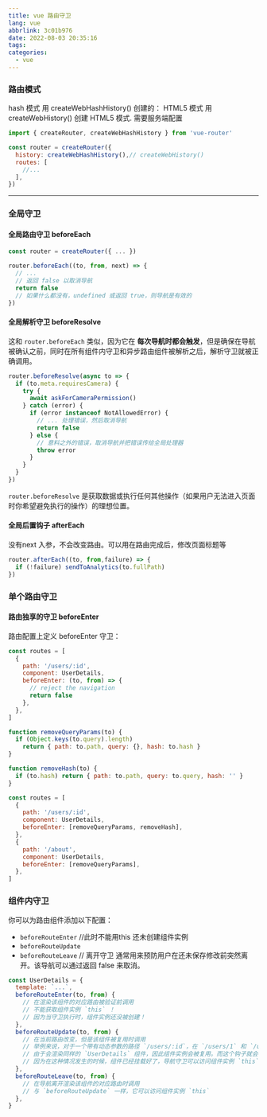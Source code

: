 ```yaml
---
title: vue 路由守卫
lang: vue
abbrlink: 3c01b976
date: 2022-08-03 20:35:16
tags:
categories:
  - vue
---
```


### 路由模式
hash 模式 用 createWebHashHistory() 创建的：
HTML5 模式 用 createWebHistory() 创建 HTML5 模式. 需要服务端配置

```javaScript
import { createRouter, createWebHashHistory } from 'vue-router'

const router = createRouter({
  history: createWebHashHistory(),// createWebHistory()
  routes: [
    //...
  ],
})
```
*** 
<!--more-->
### 全局守卫 
#### 全局路由守卫 beforeEach

```javaScript
const router = createRouter({ ... })

router.beforeEach((to, from, next) => {
  // ...
  // 返回 false 以取消导航
  return false
  // 如果什么都没有，undefined 或返回 true，则导航是有效的
})
```

#### 全局解析守卫 beforeResolve
这和 `router.beforeEach` 类似，因为它在 **每次导航时都会触发**，但是确保在导航被确认之前，同时在所有组件内守卫和异步路由组件被解析之后，解析守卫就被正确调用。
```javaScript
router.beforeResolve(async to => {
  if (to.meta.requiresCamera) {
    try {
      await askForCameraPermission()
    } catch (error) {
      if (error instanceof NotAllowedError) {
        // ... 处理错误，然后取消导航
        return false
      } else {
        // 意料之外的错误，取消导航并把错误传给全局处理器
        throw error
      }
    }
  }
})
```
`router.beforeResolve` 是获取数据或执行任何其他操作（如果用户无法进入页面时你希望避免执行的操作）的理想位置。

#### 全局后置钩子 afterEach
没有next 入参，不会改变路由。可以用在路由完成后，修改页面标题等
```javaScript
router.afterEach((to, from,failure) => {
  if (!failure) sendToAnalytics(to.fullPath)
})
```

### 单个路由守卫
#### 路由独享的守卫 beforeEnter
路由配置上定义 beforeEnter 守卫：
```javaScript
const routes = [
  {
    path: '/users/:id',
    component: UserDetails,
    beforeEnter: (to, from) => {
      // reject the navigation
      return false
    },
  },
]
```
```javaScript
function removeQueryParams(to) {
  if (Object.keys(to.query).length)
    return { path: to.path, query: {}, hash: to.hash }
}

function removeHash(to) {
  if (to.hash) return { path: to.path, query: to.query, hash: '' }
}

const routes = [
  {
    path: '/users/:id',
    component: UserDetails,
    beforeEnter: [removeQueryParams, removeHash],
  },
  {
    path: '/about',
    component: UserDetails,
    beforeEnter: [removeQueryParams],
  },
]

```

### 组件内守卫
你可以为路由组件添加以下配置：

+ `beforeRouteEnter` //此时不能用this 还未创建组件实例
+ `beforeRouteUpdate`
+ `beforeRouteLeave` // 离开守卫 通常用来预防用户在还未保存修改前突然离开。该导航可以通过返回 false 来取消。

```javaScript
const UserDetails = {
  template: `...`,
  beforeRouteEnter(to, from) {
    // 在渲染该组件的对应路由被验证前调用
    // 不能获取组件实例 `this` ！
    // 因为当守卫执行时，组件实例还没被创建！
  },
  beforeRouteUpdate(to, from) {
    // 在当前路由改变，但是该组件被复用时调用
    // 举例来说，对于一个带有动态参数的路径 `/users/:id`，在 `/users/1` 和 `/users/2` 之间跳转的时候，
    // 由于会渲染同样的 `UserDetails` 组件，因此组件实例会被复用。而这个钩子就会在这个情况下被调用。
    // 因为在这种情况发生的时候，组件已经挂载好了，导航守卫可以访问组件实例 `this`
  },
  beforeRouteLeave(to, from) {
    // 在导航离开渲染该组件的对应路由时调用
    // 与 `beforeRouteUpdate` 一样，它可以访问组件实例 `this`
  },
}
```


